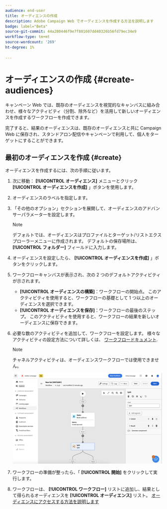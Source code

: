```yaml
---
audience: end-user
title: オーディエンスの作成
description: Adobe Campaign Web でオーディエンスを作成する方法を説明します
badge: label="Beta"
source-git-commit: 44a280446f9e7f801607dd40326b56fd79ec34e9
workflow-type: tm+mt
source-wordcount: '269'
ht-degree: 1%

---
```



# オーディエンスの作成 {#create-audiences}

キャンペーン Web では、既存のオーディエンスを視覚的なキャンバスに組み合わせ、様々なアクティビティ（分割、除外など）を活用して新しいオーディエンスを作成するワークフローを作成できます。

完了すると、結果のオーディエンスは、既存のオーディエンスと共に Campaign Web に保存され、スタンドアロン配信やキャンペーンで利用して、個人をターゲットにすることができます。

## 最初のオーディエンスを作成 {#create}

オーディエンスを作成するには、次の手順に従います。

1. 次に移動： **[!UICONTROL オーディエンス]** メニューとクリック **[!UICONTROL オーディエンスを作成]** 」ボタンを使用します。
1. オーディエンスのラベルを指定します。
1. 「その他のオプション」セクションを展開して、オーディエンスのアドバンサーパラメーターを設定します。

   >[!NOTE]
   >
   >デフォルトでは、オーディエンスはプロファイルとターゲット/リストエクスプローラーメニューに作成されます。 デフォルトの保存場所は、 **[!UICONTROL フォルダー]** フィールドに入力します。

1. オーディエンスを設定したら、 **[!UICONTROL オーディエンスを作成]** 」ボタンをクリックします。

1. ワークフローキャンバスが表示され、次の 2 つのデフォルトアクティビティが示されます。

   * **[!UICONTROL オーディエンスの構築]**：ワークフローの開始点。 このアクティビティを使用すると、ワークフローの基礎として 1 つ以上のオーディエンスを選択できます。
   * **[!UICONTROL オーディエンスを保存]**：ワークフローの最後のステップ。 このアクティビティを使用すると、ワークフローの結果を新しいオーディエンスに保存できます。

1. 必要な数のアクティビティを追加して、ワークフローを設定します。 様々なアクティビティの設定方法について詳しくは、 [ワークフロードキュメント](../workflows/activities/about-activities.md).

   >[!NOTE]
   >
   >チャネルアクティビティは、オーディエンスワークフローでは使用できません。

   ![](assets/audience-creation-canvas.png)

1. ワークフローの準備が整ったら、「 **[!UICONTROL 開始]** をクリックして実行します。

1. ワークフローは、 **[!UICONTROL ワークフロー]** リストに追加し、結果として得られるオーディエンスを **[!UICONTROL オーディエンス]** リスト。 [オーディエンスにアクセスする方法を説明します](access-audiences.md)
